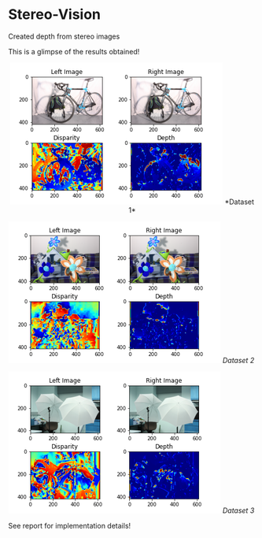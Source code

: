 # Stereo-Vision
Created depth from stereo images

This is a glimpse of the results obtained!

<p align="center">
  <img src="https://github.com/pooja-kabra/Stereo-Vision/blob/main/results/res1/plot.png" />
  *Dataset 1*
</p>


![Dataset 2](https://github.com/pooja-kabra/Stereo-Vision/blob/main/results/res2/plot.png?style=centerme)
*Dataset 2*

![Dataset 3](https://github.com/pooja-kabra/Stereo-Vision/blob/main/results/res3/plot.png?style=centerme)
*Dataset 3*

See report for implementation details!